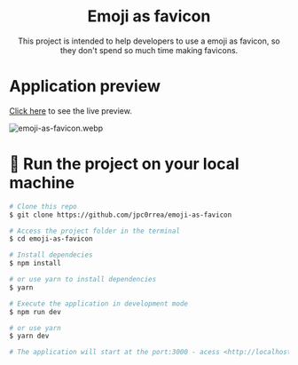 <h1 align="center">Emoji as favicon</h1>

<p align="center">This project is intended to help developers to use a emoji as favicon, so they don't spend so much time making favicons. </p>

# Application preview
[Click here](https://emoji-as-favicon.vercel.app/) to see the live preview.

![emoji-as-favicon.webp](https://media4.giphy.com/media/Tv5mbLBd0JOW18RsJi/giphy.gif?cid=790b76111b532548bc017aa8ef0b749f2c463de63e61b875&rid=giphy.gif&ct=g)


# 🚀 Run the project on your local machine

```bash
# Clone this repo
$ git clone https://github.com/jpc0rrea/emoji-as-favicon

# Access the project folder in the terminal
$ cd emoji-as-favicon

# Install dependecies
$ npm install

# or use yarn to install dependencies
$ yarn

# Execute the application in development mode
$ npm run dev

# or use yarn
$ yarn dev

# The application will start at the port:3000 - acess <http://localhost:3000>
```
